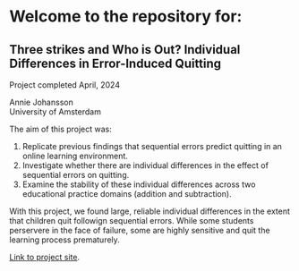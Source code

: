 # Welcome to the repository for: 
## Three strikes and Who is Out? Individual Differences in Error-Induced Quitting

Project completed April, 2024  

Annie Johansson  
University of Amsterdam  
 

The aim of this project was:  

1.  Replicate previous findings that sequential errors predict quitting in an online learning environment.
2.  Investigate whether there are individual differences in the effect of sequential errors on quitting.
3.  Examine the stability of these individual differences across two educational practice domains (addition and subtraction).

With this project, we found large, reliable individual differences in the extent that children quit followign sequential errors.  While some students perservere in the face of failure, some are highly sensitive and quit the learning process prematurely.  

[Link to project site](https://ann1ejohansson.github.io/three-strikes/).